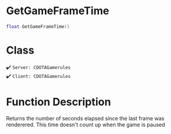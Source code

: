 # GetGameFrameTime
```lua
float GetGameFrameTime()
```
# Class
✔️ `Server: CDOTAGamerules`  
✔️ `Client: CDOTAGamerules`  

# Function Description
Returns the number of seconds elapsed since the last frame was renderered. This time doesn't count up when the game is paused
